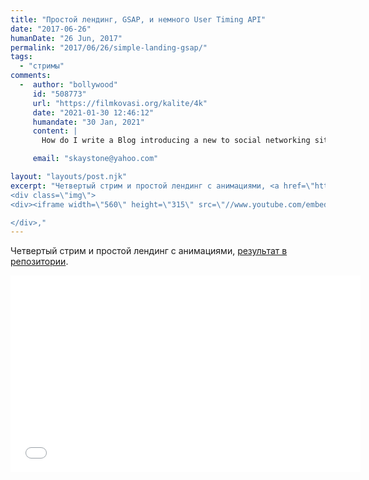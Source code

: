 ```yaml
---
title: "Простой лендинг, GSAP, и немного User Timing API"
date: "2017-06-26"
humanDate: "26 Jun, 2017"
permalink: "2017/06/26/simple-landing-gsap/"
tags: 
  - "стримы"
comments: 
  -  author: "bollywood"
     id: "508773"
     url: "https://filmkovasi.org/kalite/4k"
     date: "2021-01-30 12:46:12"
     humandate: "30 Jan, 2021"
     content: | 
       How do I write a Blog introducing a new to social networking site? Raven Sayer Haden

     email: "skaystone@yahoo.com"

layout: "layouts/post.njk"
excerpt: "Четвертый стрим и простой лендинг с анимациями, <a href=\"https://github.com/akella/space\">результат в репозитории</a>. 
<div class=\"img\">
<div><iframe width=\"560\" height=\"315\" src=\"//www.youtube.com/embed/b8P-6DDKU_c\" frameborder=\"0\" allowfullscreen></iframe></div>

</div>,"
---
```


Четвертый стрим и простой лендинг с анимациями, <a href="https://github.com/akella/space">результат в репозитории</a>. 
<div class="img">
<div><iframe width="560" height="315" src="//www.youtube.com/embed/b8P-6DDKU_c" frameborder="0" allowfullscreen></iframe></div>

</div>
